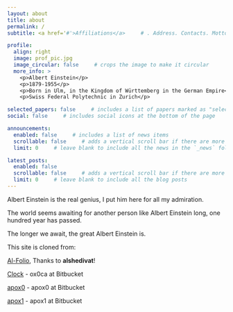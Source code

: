 ```yaml
---
layout: about
title: about
permalink: /
subtitle: <a href='#'>Affiliations</a>     # . Address. Contacts. Motto. Etc.

profile:
  align: right
  image: prof_pic.jpg
  image_circular: false     # crops the image to make it circular
  more_info: >
    <p>Albert Einstein</p>
    <p>1879-1955</p>
    <p>Born in Ulm, in the Kingdom of Württemberg in the German Empire</p>
    <p>Swiss Federal Polytechnic in Zurich</p>

selected_papers: false     # includes a list of papers marked as "selected={true}"
social: false     # includes social icons at the bottom of the page

announcements:
  enabled: false     # includes a list of news items
  scrollable: false     # adds a vertical scroll bar if there are more than 3 news items
  limit: 0     # leave blank to include all the news in the `_news` folder

latest_posts:
  enabled: false
  scrollable: false     # adds a vertical scroll bar if there are more than 3 new posts items
  limit: 0     # leave blank to include all the blog posts
---
```


Albert Einstein is the real genius, I put him here for all my admiration.

The world seems awaiting for another person like Albert Einstein long, one hundred year has passed.

The longer we await, the great Albert Einstein is.

This site is cloned from:

[Al-Folio](https://github.com/alshedivat/al-folio), Thanks to **alshedivat**!

[Clock](https://ox0ca.bitbucket.io/) - ox0ca at Bitbucket

[apox0](https://apox0.bitbucket.io/) - apox0 at Bitbucket

[apox1](https://apox1.bitbucket.io/) - apox1 at Bitbucket

